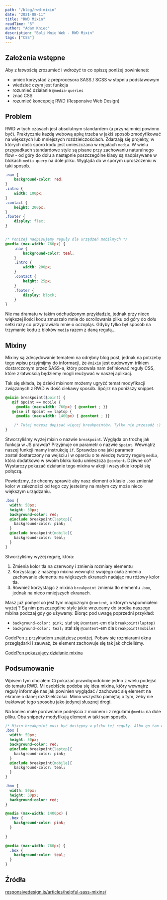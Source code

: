 ```yaml
---
path: "/blog/rwd-mixin"
date: "2021-08-11"
title: "RWD Mixin"
readTime: "5"
author: "Adam Kniec"
description: "Boli Mnie Web - RWD Mixin"
tags: ["CSS"]
---
```

## Założenia wstępne

Aby z łatwością zrozumieć i wdrożyć to co opiszę poniżej powinieneś:
- umieć korzystać z preprocesora SASS / SCSS w stopniu podstawowym
- wiedzieć czym jest funkcja
- rozumieć działanie `@media-queries`
- znać CSS
- rozumieć koncepcję RWD (Responsive Web Design)
  
## Problem

RWD w tych czasach jest absolutnym standardem (a przynajmniej powinno być).
 Praktycznie każdą webową apkę trzeba w jakiś sposób zmodyfikować na większych lub mniejszych rozdzielczościach. Zdarzają się projekty, w których dość sporo kodu jest umieszczana w regułach `media`. W wielu przypadkach standardowe style są pisane przy zachowaniu naturalnego flow - od góry do dołu a następnie poszczególne klasy są nadpisywane w blokach `media query` na dole pliku. 
 Wygląda do w sporym uproszczeniu w taki sposób.

```css
.nav {
    background-color: red;
}
.intro {
    width: 100px;
}
.contact {
    height: 200px;
}
.footer {
    display: flex;
}


/* Poniżej nadpisujemy reguły dla urządzeń mobilnych */
@media (max-width: 760px) {
    .nav {
        background-color: teal;
    }
    .intro {
        width: 200px;
    }
    .contact {
        height: 25px;
    }
    .footer {
        display: block;
    }
}
```
Nie ma dramatu w takim odchudzonym przykładzie, jednak przy nieco większej ilości kodu zmuszało mnie do scrollowania pliku od góry do dołu setki razy co przyprawiało mnie o oczopląs. Gdyby tylko był sposób na trzymanie kodu z bloków `media` razem z daną regułą...

## Mixiny

Mixiny są zdecydowanie tematem na odrębny blog post, jednak na potrzeby tego wpisu przyjmijmy do informacji, że `@mixin` jest cudownym trikiem dostarczonym przez SASS-a, który pozwala nam definiować reguły CSS, które z łatwością będziemy mogli reużywać w naszej aplikacj.

Tak się składa, żę dzieki mixinom możemy ugryźć temat modyfikacji związanych z RWD w dość ciekawy sposób. Spójrz na poniższy snippet.

```css
@mixin breakpoint($point) {
   @if $point == mobile {
     @media (max-width: 760px) { @content ; }}
   @else if $point == laptop {
     @media (max-width: 1400px) { @content ; }}

    /* Tutaj możesz dopisać więcej breakpointów. Tylko nie przesadź :) */
}
```

Stworzyliśmy wyżej mixin o nazwie `breakpoint`. Wygląda on trochę jak funkcja w JS prawda? Przyjmuje on parametr o nazwie `$point`. Wewnątrz naszej funkcji mamy instrukcję `if`. Sprawdza ona jaki parametr został dostarczony na wejściu i w oparciu o te wiedzę tworzy regułę `media`, która dodatkowo w swoim bloku kodu umieszcza `@content`. Dziwne co?
Wystarczy pokazać działanie tego mixina w akcji i wszystkie kropki się połączą.

Powiedzmy, że chcemy sprawić aby nasz element o klasie `.box` zmieniał kolor w zależności od tego czy jesteśmy na małym czy może nieco większym urządzaniu.

```css
.box {
  width: 50px;
  height: 50px;
  background-color: red;
  @include breakpoint(laptop){
    background-color: pink;
  }
  @include breakpoint(mobile){
    background-color: teal;
  }
}
```
Stworzyliśmy wyżej regułę, która:
1. Zmienia kolor tła na czerwony i zmienia rozmiary elementu
2. Korzystając z naszego mixina wewnątrz swojego ciała zmienia zachowanie elementu na większych ekranach nadając mu różowy kolor tła.
3. Również korzystając z mixina `breakpoint` zmienia tło  elementu `.box`, jednak na nieco mniejszych ekranach.

Masz już pomysł co jest tym magicznym `@content`, o ktorym wspomniałem wyżej ? 
Są nim poszczególne style jakie wrzucamy do środka naszego mixina podczaj gdy go używamy. Biorąc pod uwagę poprzedni przykład:
- `background-color: pink;` stał się `@content`-em dla `breakpoint(laptop)`
- `background-color: teal;` stał się `@content`-em dla `breakpoint(mobile)`

CodePen z przykładem znajdziesz poniżej. Pobaw się rozmiarami okna przeglądarki i zauważ, że element zachowuje się tak jak chcieliśmy.

<a href="https://codepen.io/AdamKniec/pen/OJmQZeR" target="_blank">CodePen pokazujący działanie mixina</a>

## Podsumowanie

Wpisem tym chciałem Ci pokazać prawdopodobnie jedno z wielu podejść do tematu RWD. Mi osobiście podoba się idea mixina, który wewnątrz reguły informuje nas jak powinien wyglądać / zachować się element na ekranie o danej rozdzielczości. 
Mimo wszystko pamiętaj o tym, żeby nie traktować tego sposobu jako jedynej słusznej drogi.

Na koniec małe porównanie podejścia z mixinem i z regułami `@media` na dole pliku. Oba snippety modyfikują element w taki sam sposób.

```css
/* Mixin breakpoint musi być dostępny w pliku tej reguły. Albo go tam wrzuć albo zaimportuj z innego pliku :) */
.box {
  width: 50px;
  height: 50px;
  background-color: red;
  @include breakpoint(laptop){
    background-color: pink;
  }
  @include breakpoint(mobile){
    background-color: teal;
  }
}
```
```css
.box {
  width: 50px;
  height: 50px;
  background-color: red;
}

@media (max-width: 1400px) {
  .box {
    background-color: pink;
  }
  
}

@media (max-width: 760px) {
  .box {
    background-color: teal;
  }
}
```

## Źródła


<a href="https://responsivedesign.is/articles/helpful-sass-mixins/" target="_blank">responsivedesign.is/articles/helpful-sass-mixins/</a>
